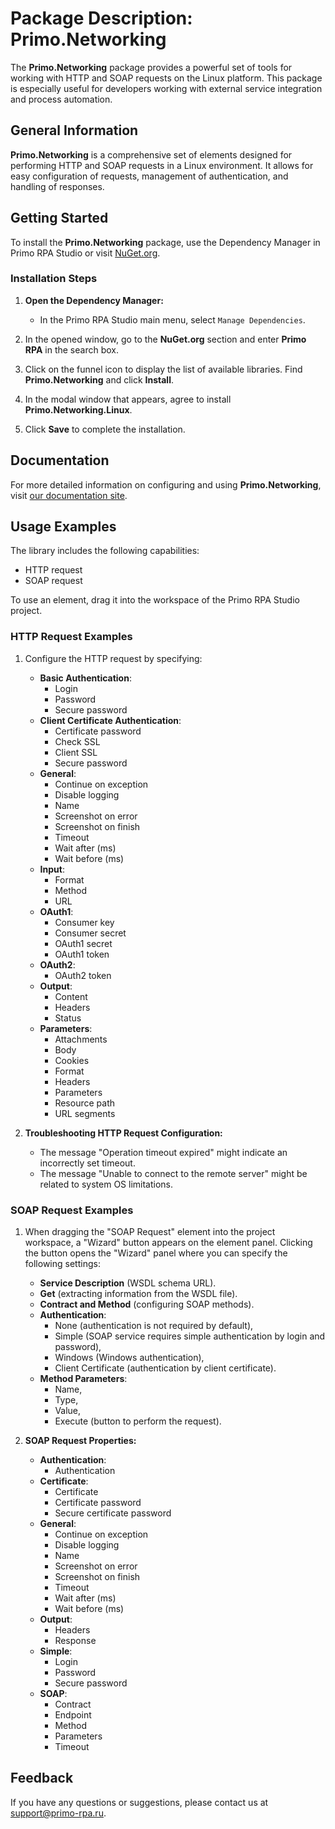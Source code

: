 # Package Description: Primo.Networking

The **Primo.Networking** package provides a powerful set of tools for working with HTTP and SOAP requests on the Linux platform. This package is especially useful for developers working with external service integration and process automation.

## General Information

**Primo.Networking** is a comprehensive set of elements designed for performing HTTP and SOAP requests in a Linux environment. It allows for easy configuration of requests, management of authentication, and handling of responses.

## Getting Started

To install the **Primo.Networking** package, use the Dependency Manager in Primo RPA Studio or visit [NuGet.org](https://www.nuget.org/).

### Installation Steps

1. **Open the Dependency Manager:**
   - In the Primo RPA Studio main menu, select `Manage Dependencies`.

2. In the opened window, go to the **NuGet.org** section and enter **Primo RPA** in the search box.

3. Click on the funnel icon to display the list of available libraries. Find **Primo.Networking** and click **Install**.

4. In the modal window that appears, agree to install **Primo.Networking.Linux**.

5. Click **Save** to complete the installation.

## Documentation

For more detailed information on configuring and using **Primo.Networking**, visit [our documentation site](https://docs.primo-rpa.com).

## Usage Examples

The library includes the following capabilities:

- HTTP request
- SOAP request

To use an element, drag it into the workspace of the Primo RPA Studio project.

### HTTP Request Examples

1. Configure the HTTP request by specifying:
   - **Basic Authentication**:
     - Login
     - Password
     - Secure password
   - **Client Certificate Authentication**:
     - Certificate password
     - Check SSL
     - Client SSL
     - Secure password
   - **General**:
     - Continue on exception
     - Disable logging
     - Name
     - Screenshot on error
     - Screenshot on finish
     - Timeout
     - Wait after (ms)
     - Wait before (ms)
   - **Input**:
     - Format
     - Method
     - URL
   - **OAuth1**:
     - Consumer key
     - Consumer secret
     - OAuth1 secret
     - OAuth1 token
   - **OAuth2**:
     - OAuth2 token
   - **Output**:
     - Content
     - Headers
     - Status
   - **Parameters**:
     - Attachments
     - Body
     - Cookies
     - Format
     - Headers
     - Parameters
     - Resource path
     - URL segments

2. **Troubleshooting HTTP Request Configuration:**
   - The message "Operation timeout expired" might indicate an incorrectly set timeout.
   - The message "Unable to connect to the remote server" might be related to system OS limitations.

### SOAP Request Examples

1. When dragging the "SOAP Request" element into the project workspace, a "Wizard" button appears on the element panel. Clicking the button opens the "Wizard" panel where you can specify the following settings:
   - **Service Description** (WSDL schema URL).
   - **Get** (extracting information from the WSDL file).
   - **Contract and Method** (configuring SOAP methods).
   - **Authentication**:
     - None (authentication is not required by default),
     - Simple (SOAP service requires simple authentication by login and password),
     - Windows (Windows authentication),
     - Client Certificate (authentication by client certificate).
   - **Method Parameters**:
     - Name,
     - Type,
     - Value,
     - Execute (button to perform the request).

2. **SOAP Request Properties:**
   - **Authentication**:
     - Authentication
   - **Certificate**:
     - Certificate
     - Certificate password
     - Secure certificate password
   - **General**:
     - Continue on exception
     - Disable logging
     - Name
     - Screenshot on error
     - Screenshot on finish
     - Timeout
     - Wait after (ms)
     - Wait before (ms)
   - **Output**:
     - Headers
     - Response
   - **Simple**:
     - Login
     - Password
     - Secure password
   - **SOAP**:
     - Contract
     - Endpoint
     - Method
     - Parameters
     - Timeout

## Feedback

If you have any questions or suggestions, please contact us at [support@primo-rpa.ru](mailto:support@primo-rpa.ru).
